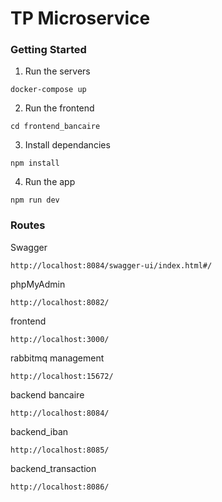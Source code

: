 # TP Microservice

### Getting Started

1. Run the servers

```
docker-compose up
```

2. Run the frontend

```
cd frontend_bancaire
```

3. Install dependancies

```
npm install
```

4. Run the app

```
npm run dev
```

### Routes

Swagger

```
http://localhost:8084/swagger-ui/index.html#/
```

phpMyAdmin

```
http://localhost:8082/
```

frontend

```
http://localhost:3000/
```

rabbitmq management

```
http://localhost:15672/
```

backend bancaire

```
http://localhost:8084/
```

backend_iban

```
http://localhost:8085/
```

backend_transaction

```
http://localhost:8086/
```
